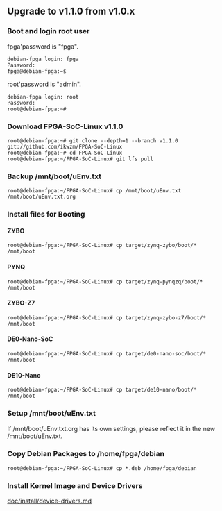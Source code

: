 Upgrade to v1.1.0 from v1.0.x
------------------------------------------------------------------------------------

### Boot and login root user

fpga'password is "fpga".

```console
debian-fpga login: fpga
Password:
fpga@debian-fpga:~$
```

root'password is "admin".

```console
debian-fpga login: root
Password:
root@debian-fpga:~#
```

### Download FPGA-SoC-Linux v1.1.0

```console
root@debian-fpga:~# git clone --depth=1 --branch v1.1.0 git://github.com/ikwzm/FPGA-SoC-Linux
root@debian-fpga:~# cd FPGA-SoC-Linux
root@debian-fpga:~/FPGA-SoC-Linux# git lfs pull
```

### Backup /mnt/boot/uEnv.txt

```console
root@debian-fpga:~/FPGA-SoC-Linux# cp /mnt/boot/uEnv.txt /mnt/boot/uEnv.txt.org
```

### Install files for Booting

#### ZYBO

```console
root@debian-fpga:~/FPGA-SoC-Linux# cp target/zynq-zybo/boot/*    /mnt/boot
```

#### PYNQ

```console
root@debian-fpga:~/FPGA-SoC-Linux# cp target/zynq-pynqzq/boot/*  /mnt/boot
```

#### ZYBO-Z7

```console
root@debian-fpga:~/FPGA-SoC-Linux# cp target/zynq-zybo-z7/boot/* /mnt/boot
```

#### DE0-Nano-SoC

```console
root@debian-fpga:~/FPGA-SoC-Linux# cp target/de0-nano-soc/boot/* /mnt/boot
```

#### DE10-Nano

```console
root@debian-fpga:~/FPGA-SoC-Linux# cp target/de10-nano/boot/* /mnt/boot
```

### Setup /mnt/boot/uEnv.txt

If /mnt/boot/uEnv.txt.org has its own settings, please reflect it in the new /mnt/boot/uEnv.txt.

### Copy Debian Packages to /home/fpga/debian

```console
root@debian-fpga:~/FPGA-SoC-Linux# cp *.deb /home/fpga/debian
```

### Install Kernel Image and Device Drivers

[doc/install/device-drivers.md](device-drivers.md)


